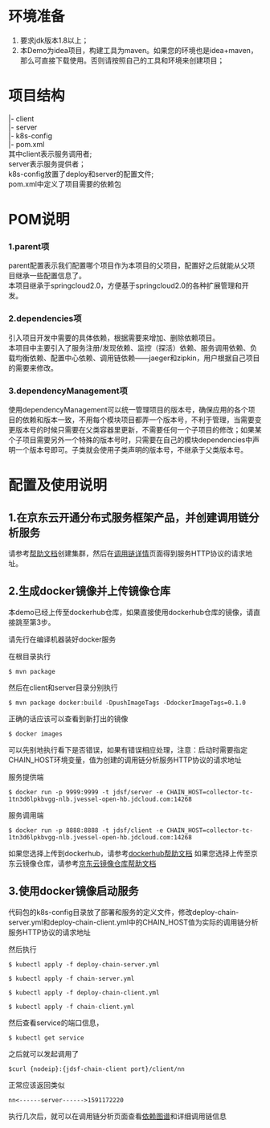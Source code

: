 # 环境准备

1. 要求jdk版本1.8以上；<br />
2. 本Demo为idea项目，构建工具为maven。如果您的环境也是idea+maven，那么可直接下载使用。否则请按照自己的工具和环境来创建项目；


# 项目结构

|- client <br />
|- server <br />
|- k8s-config <br />
|- pom.xml <br />
其中client表示服务调用者; <br />
server表示服务提供者；<br />
k8s-config放置了deploy和server的配置文件;<br>
pom.xml中定义了项目需要的依赖包<br />


# POM说明
### 1.parent项
parent配置表示我们配置哪个项目作为本项目的父项目，配置好之后就能从父项目继承一些配置信息了。<br />
本项目继承于springcloud2.0，方便基于springcloud2.0的各种扩展管理和开发。
### 2.dependencies项
引入项目开发中需要的具体依赖，根据需要来增加、删除依赖项目。<br />
本项目中主要引入了服务注册/发现依赖、监控（探活）依赖、服务调用依赖、负载均衡依赖、配置中心依赖、调用链依赖——jaeger和zipkin，用户根据自己项目的需要来修改。
### 3.dependencyManagement项
使用dependencyManagement可以统一管理项目的版本号，确保应用的各个项目的依赖和版本一致，不用每个模块项目都弄一个版本号，不利于管理，当需要变更版本号的时候只需要在父类容器里更新，不需要任何一个子项目的修改；如果某个子项目需要另外一个特殊的版本号时，只需要在自己的模块dependencies中声明一个版本号即可。子类就会使用子类声明的版本号，不继承于父类版本号。


# 配置及使用说明
## 1.在京东云开通分布式服务框架产品，并创建调用链分析服务
请参考[帮助文档](https://docs.jdcloud.com/cn/jd-distributed-service-framework/create-analysis-service)创建集群，然后在[调用链详情](https://docs.jdcloud.com/cn/jd-distributed-service-framework/analysis-detail)页面得到服务HTTP协议的请求地址。


## 2.生成docker镜像并上传镜像仓库
本demo已经上传至dockerhub仓库，如果直接使用dockerhub仓库的镜像，请直接跳至第3步。

请先行在编译机器装好docker服务

在根目录执行

`$ mvn package`

然后在client和server目录分别执行

`$ mvn package docker:build -DpushImageTags -DdockerImageTags=0.1.0`

正确的话应该可以查看到新打出的镜像

`$ docker images`

可以先别地执行看下是否错误，如果有错误相应处理，注意：启动时需要指定CHAIN_HOST环境变量，值为创建的调用链分析服务HTTP协议的请求地址

服务提供端

`$ docker run -p 9999:9999 -t jdsf/server -e CHAIN_HOST=collector-tc-1tn3d6lpkbvgg-nlb.jvessel-open-hb.jdcloud.com:14268`

服务调用端

`$ docker run -p 8888:8888 -t jdsf/client -e CHAIN_HOST=collector-tc-1tn3d6lpkbvgg-nlb.jvessel-open-hb.jdcloud.com:14268`

如果您选择上传到dockerhub，请参考[dockerhub帮助文档](https://docs.docker.com/docker-hub/)
如果您选择上传至京东云镜像仓库，请参考[京东云镜像仓库帮助文档](https://docs.jdcloud.com/cn/container-registry/create-image)

## 3.使用docker镜像启动服务
代码包的k8s-config目录放了部署和服务的定义文件，修改deploy-chain-server.yml和deploy-chain-client.yml中的CHAIN_HOST值为实际的调用链分析服务HTTP协议的请求地址

然后执行

`$ kubectl apply -f deploy-chain-server.yml `

`$ kubectl apply -f chain-server.yml `

`$ kubectl apply -f deploy-chain-client.yml `

`$ kubectl apply -f chain-client.yml `

然后查看service的端口信息，

`$ kubectl get service`

之后就可以发起调用了

`$curl {nodeip}:{jdsf-chain-client port}/client/nn`

正常应该返回类似

`nn<------server------>1591172220`

执行几次后，就可以在调用链分析页面查看[依赖图谱](https://docs.jdcloud.com/cn/jd-distributed-service-framework/analysis-service-dependline)和详细调用链信息
